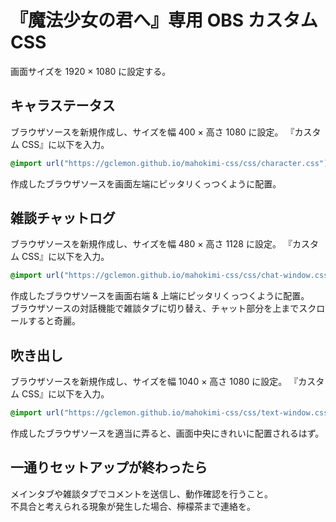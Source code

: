 # 『魔法少女の君へ』専用 OBS カスタム CSS

画面サイズを 1920 × 1080 に設定する。

## キャラステータス
ブラウザソースを新規作成し、サイズを幅 400 × 高さ 1080 に設定。
『カスタム CSS』に以下を入力。
```css
@import url("https://gclemon.github.io/mahokimi-css/css/character.css");
```
作成したブラウザソースを画面左端にピッタリくっつくように配置。

## 雑談チャットログ
ブラウザソースを新規作成し、サイズを幅 480 × 高さ 1128 に設定。
『カスタム CSS』に以下を入力。
```css
@import url("https://gclemon.github.io/mahokimi-css/css/chat-window.css");
```
作成したブラウザソースを画面右端 & 上端にピッタリくっつくように配置。  
ブラウザソースの対話機能で雑談タブに切り替え、チャット部分を上までスクロールすると奇麗。

## 吹き出し
ブラウザソースを新規作成し、サイズを幅 1040 × 高さ 1080 に設定。
『カスタム CSS』に以下を入力。
```css
@import url("https://gclemon.github.io/mahokimi-css/css/text-window.css");
```
作成したブラウザソースを適当に弄ると、画面中央にきれいに配置されるはず。

## 一通りセットアップが終わったら
メインタブや雑談タブでコメントを送信し、動作確認を行うこと。  
不具合と考えられる現象が発生した場合、檸檬茶まで連絡を。